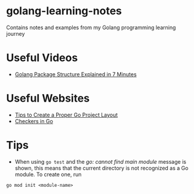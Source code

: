 # golang-learning-notes
Contains notes and examples from my Golang programming learning journey

# Useful Videos
- [Golang Package Structure Explained in 7 Minutes](https://www.youtube.com/watch?v=1MdX9Z9fWWw)

# Useful Websites
- [Tips to Create a Proper Go Project Layout](https://www.developer.com/languages/go-project-layout/)
- [Checkers in Go](https://github.com/batkinson/checkers-go)

# Tips
- When using ```go test``` and the *go: cannot find main module* message is shown, this means that the current directory is not recognized as a Go module. To create one, run
```
go mod init <module-name>
```

